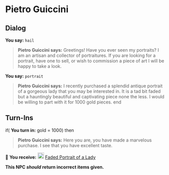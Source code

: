 # Pietro Guiccini


## Dialog

**You say:** `hail`



>**Pietro Guiccini says:** Greetings! Have you ever seen my portraits? I am an artisan and collector of portraitures. If you are looking for a portrait, have one to sell, or wish to commission a piece of art I will be happy to take a look.

**You say:** `portrait`



>**Pietro Guiccini says:** I recently purchased a splendid antique portrait of a gorgeous lady that you may be interested in. It is a tad bit faded but a hauntingly beautiful and captivating piece none the less. I would be willing to part with it for 1000 gold pieces.
end



## Turn-Ins





if( **You turn in:** gold = 1000) then 


>**Pietro Guiccini says:** Here you are, you have made a marvelous purchase. I see that you have excellent taste.


 &#127873; **You receive:**  <img style="background:url(/static/icons/blank_slot.gif);width:20px;height:20px;" src="/static/icons/item_653.png" alt="" /> <a
                                href="/item/10676" data-url="10676" class="tooltip-link link">Faded Portrait of a Lady</a> 

 

**This NPC *should* return incorrect items given.**
